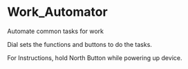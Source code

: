 # Work_Automator
 Automate common tasks for work

 Dial sets the functions and buttons to do the tasks.

 For Instructions, hold North Button while powering up device. 


